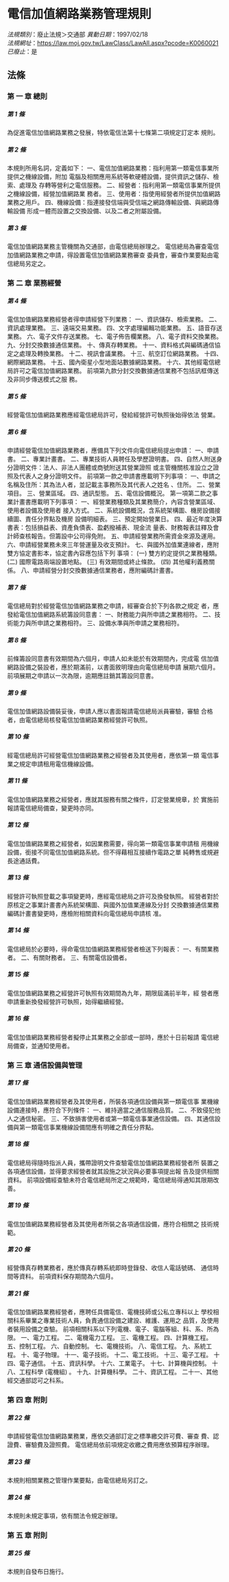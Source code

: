 # 電信加值網路業務管理規則

*法規類別*：廢止法規＞交通部
*異動日期*：1997/02/18  
*法規網址*：https://law.moj.gov.tw/LawClass/LawAll.aspx?pcode=K0060021
*已廢止*：是


## 法條
### 第 一 章 總則

##### 第 1 條
為促進電信加值網路業務之發展，特依電信法第十七條第二項規定訂定本
規則。

##### 第 2 條
本規則所用名詞，定義如下：
一、電信加值網路業務：指利用第一類電信事業所提供之機線設備，附加
    電腦及相關應用系統等軟硬體設備，提供資訊之儲存、檢索、處理及
    存轉等營利之電信服務。
二、經營者：指利用第一類電信事業所提供之機線設備，經營加值網路業
    務者。
三、使用者：指使用經營者所提供加值網路業務之用戶。
四、機線設備：指連接發信端與受信端之網路傳輸設備、與網路傳輸設備
    形成一體而設置之交換設備、以及二者之附屬設備。


##### 第 3 條
電信加值網路業務主管機關為交通部，由電信總局辦理之。
電信總局為審查電信加值網路業務之申請，得設置電信加值網路業務審查
委員會，審查作業要點由電信總局另定之。

### 第 二 章 業務經營

##### 第 4 條
電信加值網路業務經營者得申請經營下列業務：
一、資訊儲存、檢索業務。
二、資訊處理業務。
三、遠端交易業務。
四、文字處理編輯功能業務。
五、語音存送業務。
六、電子文件存送業務。
七、電子佈告欄業務。
八、電子資料交換業務。
九、分封交換數據通信業務。
十、傳真存轉業務。
十一、資料格式與編碼通信協定之處理及轉換業務。
十二、視訊會議業務。
十三、航空訂位網路業務。
十四、網際網路業務。
十五、國內衛星小型地面站數據網路業務。
十六、其他經電信總局許可之電信加值網路業務。
前項第九款分封交換數據通信業務不包括訊框傳送及非同步傳送模式之服
務。

##### 第 5 條
經營電信加值網路業務應經電信總局許可，發給經營許可執照後始得依法
營業。

##### 第 6 條
申請經營電信加值網路業務者，應備具下列文件向電信總局提出申請：
一、申請書。
二、專業計畫書。
二、專業技術人員聘任及學歷證明書。
四、自然人附送身分證明文件：法人、非法人團體或商號附送其營業證照
    或主管機關核准設立之證照及代表人之身分證明文件。
前項第一款之申請書應載明下列事項：
一、申請之名稱及住所：其為法人者，並記載主事務所及其代表人之姓名
    、住所。
二、營業項目。
三、營業區域。
四、通訊型態。
五、電信設備概況。
第一項第二款之事業計畫書應載明下列事項：
一、經營業務種類及其業務簡介，內容含營業區域、使用者設備及使用者
    接入方式。
二、系統設備概況，含系統架構圖、機房設備接續圖、責任分界點及機房
    設備明細表。
三、預定開始營業日。
四、最近年度決算書表：包括損益表、資產負債表、盈虧撥補表、現金流
    量表、財務報表註釋及會計師查核報告。但籌設中公司得免附。
五、申請經營業務所需資金來源及運用。
六、申請經營業務未來三年營運量及收支預計。
七、與國外加值業連線者，應附雙方協定書影本，協定書內容應包括下列
    事項：
 (一) 雙方約定提供之業務種類。
 (二) 國際電路兩端設置地點。
 (三) 有效期間或終止條款。
 (四) 其他權利義務關係。
八、申請經營分封交換數據通信業務者，應附編碼計畫書。


##### 第 7 條
電信總局對於經營電信加值網路業務之申請，經審查合於下列各款之規定
者，應發給電信加值網路系統籌設同意書：
一、財務能力與所申請之業務相符。
二、技術能力與所申請之業務相符。
三、設備水準與所申請之業務相符。


##### 第 8 條
前條籌設同意書有效期間為六個月，申請人如未能於有效期間內，完成電
信加值網路設備之裝設者，應於期滿前，以書面敘明理由向電信總局申請
展期六個月。
前項展期之申請以一次為限，逾期應註銷其籌設同意書。

##### 第 9 條
電信加值網路設備裝妥後，申請人應以書面報請電信總局派員審驗，審驗
合格者，由電信總局核發電信加值網路業務經營許可執照。

##### 第 10 條
經電信總局許可經營電信加值網路業務之經營者及其使用者，應依第一類
電信事業之規定申請租用電信機線設備。

##### 第 11 條
電信加值網路業務之經營者，應就其服務有關之條件，訂定營業規章，於
實施前報請電信總局備查，變更時亦同。

##### 第 12 條
電信加值網路業務之經營者，如因業務需要，得向第一類電信事業申請租
用機線設備，銜接不同電信加值網路系統。但不得藉相互接續作電路之單
純轉售或規避長途通話費。

##### 第 13 條
經營許可執照登載之事項變更時，應經電信總局之許可及換發執照。
經營者對於原核定之事業計畫書內系統架構圖、與國外加值業連線及分封
交換數據通信業務編碼計畫書變更時，應檢附相關資料向電信總局申請核
准。

##### 第 14 條
電信總局於必要時，得命電信加值網路業務經營者檢送下列報表：
一、有關業務者。
二、有關財務者。
三、有關電信設備者。


##### 第 15 條
電信加值網路業務之經營許可執照有效期間為九年，期限屆滿前半年，經
營者應申請重新換發經營許可執照，始得繼續經營。

##### 第 16 條
電信加值網路業務經營者擬停止其業務之全部或一部時，應於十日前報請
電信總局備查，並通知使用者。

### 第 三 章 通信設備與管理

##### 第 17 條
電信加值網路業務經營者及其使用者，所裝各項通信設備與第一類電信事
業機線設備連接時，應符合下列條件：
一、維持適當之通信服務品質。
二、不致侵犯他人之通信秘密。
三、不致損害使用者或第一類電信事業通信設備。
四、其通信設備與第一類電信事業機線設備間應有明確之責任分界點。


##### 第 18 條
電信總局得隨時指派人員，攜帶證明文件查驗電信加值網路業務經營者所
裝置之各項通信設備，並得要求經營者就其設施之狀況與必要事項提出報
告及提供相關資料。
前項設備經查驗未符合電信總局所定之規範時，電信總局得通知其限期改
善。

##### 第 19 條
電信加值網路業務經營者及其使用者所裝之各項通信設備，應符合相關之
技術規範。

##### 第 20 條
經營傳真存轉業務者，應於傳真存轉系統即時登錄發、收信人電話號碼、
通信時間等資料。
前項資料保存期間為六個月。

##### 第 21 條
電信加值網路業務經營者，應聘任具備電信、電機技師或公私立專科以上
學校相關科系畢業之專業技術人員，負責通信設備之建設、維護、運用之
品質，及使用者裝用設備之查驗。
前項相關科系以下列電機、電子、電腦等組、科、系、所為限。
一、電力工程。
二、電機電力工程。
三、電機工程。
四、計算機工程。
五、控制工程。
六、自動控制。
七、電機技術。
八、電信工程。
九、系統工程。
十、電子物理。
十一、電子技術。
十二、電工技術。
十三、電子工程。
十四、電子通信。
十五、資訊科學。
十六、工業電子。
十七、計算機與控制。
十八、工程科學 (電機組) 。
十九、計算機科學。
二十、資訊工程。
二十一、其他經交通部認可之科系。

### 第 四 章 附則

##### 第 22 條
申請經營電信加值網路業務業，應依交通部訂定之標準繳交許可費、審查
費、認證費、審驗費及證照費。
電信總局依前項規定收繳之費用應依預算程序辦理。

##### 第 23 條
本規則相關業務之管理作業要點，由電信總局另訂之。

##### 第 24 條
本規則未規定事項，依有關法令規定辦理。

### 第 五 章 附則

##### 第 25 條
本規則自發布日施行。


